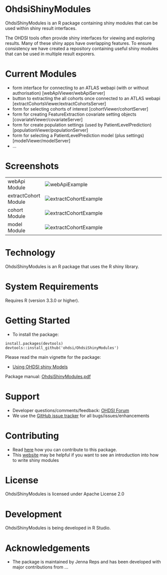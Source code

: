 OhdsiShinyModules
======================

OhdsiShinyModules is an R package containing shiny modules that can be used within shiny result interfaces.

The OHDSI tools often provide shiny interfaces for viewing and exploring results.  Many of these shiny apps have overlapping features.  To ensure consistency we have created a repository containing useful shiny modules that can be used in multiple result exporers.

Current Modules
========
- form interface for connecting to an ATLAS webapi (with or without authorisation) [webApiViewer/webApiServer]
- button to extracting the all cohorts once connected to an ATLAS webapi [extractCohortsViewer/extractCohortsServer]
- form for selecting cohorts of interest [cohortViewer/cohortServer] 
- form for creating FeatureExtraction covariate setting objects [covariateViewer/covariateServer]
- form for create population settings (used by PatientLevelPrediction) [populationViewer/populationServer]
- form for selecting a PatientLevelPrediction model (plus settings) [modelViewer/modelServer]
- ...

Screenshots
===========

<table>
<tr>

<td> webApi Module </td>

<td width = 80%>
<img src="https://github.com/OHDSI/OhdsiShinyModules/raw/master/vignettes/screenshots/webApiExample.png" alt="webApiExample" title="webApi Module Example" />
</td>

</tr>

<tr>

<td> extractCohort Module </td>

<td width = 80%>
<img src="https://github.com/OHDSI/OhdsiShinyModules/raw/master/vignettes/screenshots/extractCohortExample.png" alt="extractCohortExample" title="extractCohort Module Example" />
</td>

</tr>

<tr>
<td> cohort Module </td>

<td width = 80%>
<img src="https://github.com/OHDSI/OhdsiShinyModules/raw/master/vignettes/screenshots/cohortExample.png" alt="extractCohortExample" title="Cohort Module Example" />
</td>

</tr>

<tr>
<td> model Module </td>
<td width = 80%>
<img src="https://github.com/OHDSI/OhdsiShinyModules/raw/master/vignettes/screenshots/modelExample.png" alt="extractCohortExample" title="Model Module Example" />
</td>

</tr>
</table>


Technology
==========
OhdsiShinyModules is an R package that uses the R shiny library.  

System Requirements
===================
Requires R (version 3.3.0 or higher). 

Getting Started
===============

- To install the package:

```
install.packages(devtools)
devtools::install_github('ohdsi/OhdsiShinyModules')
```

Please read the main vignette for the package:

- [Using OHDSI shiny Models](https://github.com/OHDSI/OhdsiShinyModules/blob/master/inst/doc/UsingOhdsiShinyModules.pdf)

Package manual: [OhdsiShinyModules.pdf](https://github.com/OHDSI/OhdsiShinyModules/blob/master/extras/OhdsiShinyModules.pdf)


Support
=======
* Developer questions/comments/feedback: <a href="http://forums.ohdsi.org/c/developers">OHDSI Forum</a>
* We use the <a href="https://github.com/OHDSI/OhdsiShinyModules/issues">GitHub issue tracker</a> for all bugs/issues/enhancements

Contributing
============
* Read [here](https://ohdsi.github.io/Hades/contribute.html) how you can contribute to this package. 
* This [website](https://mastering-shiny.org/scaling-modules.html) may be helpful if you want to see an introduction into how to write shiny modules
 
License
=======
OhdsiShinyModules is licensed under Apache License 2.0

Development
===========
OhdsiShinyModules is being developed in R Studio.


# Acknowledgements

- The package is maintained by Jenna Reps and has been developed with major contributions from ...